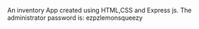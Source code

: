 An inventory App created using HTML,CSS and Express js.
The administrator password is: ezpzlemonsqueezy
